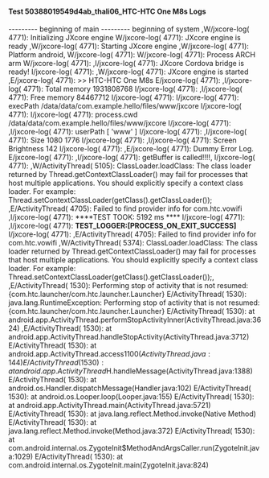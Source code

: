 #### Test 50388019549d4ab_thali06_HTC-HTC One M8s Logs

--------- beginning of main
--------- beginning of system
,W/jxcore-log( 4771): Initializing JXcore engine
W/jxcore-log( 4771): JXcore engine is ready
,W/jxcore-log( 4771): Starting JXcore engine
,W/jxcore-log( 4771): Platform android,
W/jxcore-log( 4771): 
W/jxcore-log( 4771): Process ARCH arm
W/jxcore-log( 4771): 
,I/jxcore-log( 4771): JXcore Cordova bridge is ready!
I/jxcore-log( 4771): 
,W/jxcore-log( 4771): JXcore engine is started
,E/jxcore-log( 4771): >> HTC-HTC One M8s
E/jxcore-log( 4771): 
,I/jxcore-log( 4771): Total memory 1931808768
I/jxcore-log( 4771): 
,I/jxcore-log( 4771): Free memory 84467712
I/jxcore-log( 4771): 
I/jxcore-log( 4771): execPath /data/data/com.example.hello/files/www/jxcore
I/jxcore-log( 4771): 
I/jxcore-log( 4771): process.cwd /data/data/com.example.hello/files/www/jxcore
I/jxcore-log( 4771): 
,I/jxcore-log( 4771): userPath [ 'www' ]
I/jxcore-log( 4771): 
,I/jxcore-log( 4771): Size 1080 1776
I/jxcore-log( 4771): 
,I/jxcore-log( 4771): Screen Brightness 142
I/jxcore-log( 4771): 
,E/jxcore-log( 4771): Dummy Error Log.
E/jxcore-log( 4771): 
,I/jxcore-log( 4771): getBuffer is called!!!!,
I/jxcore-log( 4771): 
,W/ActivityThread( 5105): ClassLoader.loadClass: The class loader returned by Thread.getContextClassLoader() may fail for processes that host multiple applications. You should explicitly specify a context class loader. For example: Thread.setContextClassLoader(getClass().getClassLoader());
,E/ActivityThread( 4705): Failed to find provider info for com.htc.vowifi
,I/jxcore-log( 4771): ****TEST TOOK:  5192  ms ****
I/jxcore-log( 4771): 
,I/jxcore-log( 4771): ****TEST_LOGGER:[PROCESS_ON_EXIT_SUCCESS]****
I/jxcore-log( 4771): 
,E/ActivityThread( 4705): Failed to find provider info for com.htc.vowifi
,W/ActivityThread( 5374): ClassLoader.loadClass: The class loader returned by Thread.getContextClassLoader() may fail for processes that host multiple applications. You should explicitly specify a context class loader. For example: Thread.setContextClassLoader(getClass().getClassLoader());,
,E/ActivityThread( 1530): Performing stop of activity that is not resumed: {com.htc.launcher/com.htc.launcher.Launcher}
E/ActivityThread( 1530): java.lang.RuntimeException: Performing stop of activity that is not resumed: {com.htc.launcher/com.htc.launcher.Launcher}
E/ActivityThread( 1530): 	at android.app.ActivityThread.performStopActivityInner(ActivityThread.java:3624)
,E/ActivityThread( 1530): 	at android.app.ActivityThread.handleStopActivity(ActivityThread.java:3712)
E/ActivityThread( 1530): 	at android.app.ActivityThread.access$1100(ActivityThread.java:144)
E/ActivityThread( 1530): 	at android.app.ActivityThread$H.handleMessage(ActivityThread.java:1388)
E/ActivityThread( 1530): 	at android.os.Handler.dispatchMessage(Handler.java:102)
E/ActivityThread( 1530): 	at android.os.Looper.loop(Looper.java:155)
E/ActivityThread( 1530): 	at android.app.ActivityThread.main(ActivityThread.java:5721)
E/ActivityThread( 1530): 	at java.lang.reflect.Method.invoke(Native Method)
E/ActivityThread( 1530): 	at java.lang.reflect.Method.invoke(Method.java:372)
E/ActivityThread( 1530): 	at com.android.internal.os.ZygoteInit$MethodAndArgsCaller.run(ZygoteInit.java:1029)
E/ActivityThread( 1530): 	at com.android.internal.os.ZygoteInit.main(ZygoteInit.java:824)

